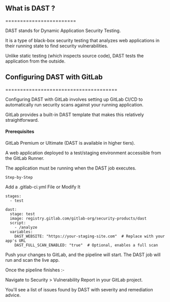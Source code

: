 ## What is DAST ?
========================

DAST stands for Dynamic Application Security Testing.

It is a type of black-box security testing that analyzes web applications in their running state to find security vulnerabilities.

Unlike static testing (which inspects source code), DAST tests the application from the outside.



## Configuring DAST with GitLab
======================================

Configuring DAST with GitLab involves setting up GitLab CI/CD to automatically run security scans against your running application. 

GitLab provides a built-in DAST template that makes this relatively straightforward.

#### Prerequisites

GitLab Premium or Ultimate (DAST is available in higher tiers).

A web application deployed to a test/staging environment accessible from the GitLab Runner.

The application must be running when the DAST job executes.


`Step-by-Step`

Add a .gitlab-ci.yml File or Modify It

```
stages:
  - test

dast:
  stage: test
  image: registry.gitlab.com/gitlab-org/security-products/dast
  script:
    - /analyze
  variables:
    DAST_WEBSITE: "https://your-staging-site.com"  # Replace with your app's URL
    DAST_FULL_SCAN_ENABLED: "true"  # Optional, enables a full scan

```

Push your changes to GitLab, and the pipeline will start. The DAST job will run and scan the live app.


Once the pipeline finishes :-

Navigate to Security > Vulnerability Report in your GitLab project.

You'll see a list of issues found by DAST with severity and remediation advice.

